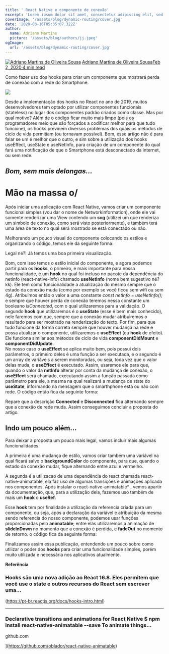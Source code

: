 ```yaml
---
title: ' React Native e componente de conexão'
excerpt: 'Lorem ipsum dolor sit amet, consectetur adipiscing elit, sed do eiusmod tempor incididunt ut labore et dolore magna aliqua. Praesent elementum facilisis leo vel fringilla est ullamcorper eget. At imperdiet dui accumsan sit amet nulla facilities morbi tempus.'
coverImage: '/assets/blog/dynamic-routing/cover.jpg'
date: '2020-03-16T05:35:07.322Z'
author:
  name: Adriano Martins
  picture: '/assets/blog/authors/jj.jpeg'
ogImage:
  url: '/assets/blog/dynamic-routing/cover.jpg'
---
```

[![Adriano Martins de Oliveira Sousa](https://miro.medium.com/fit/c/56/56/2*Pxudqn8kBqrsfZltAhPAjA.jpeg)](https://medium.com/@adrianomartins002?source=post_page-----d430d8bab0c--------------------------------)
[Adriano Martins de Oliveira Sousa](https://medium.com/@adrianomartins002?source=post_page-----d430d8bab0c--------------------------------)[Feb 2, 2020·4 min read](https://medium.com/@adrianomartins002/criando-componente-para-verificar-conexão-de-rede-com-react-native-d430d8bab0c?source=post_page-----d430d8bab0c--------------------------------)

Como fazer uso dos hooks para criar um componente que mostrará perda de conexão com a rede do Smartphone.

![](https://miro.medium.com/max/3662/1*0nAQa5lB2-bGNj_j19DJag.png)

Desde a implementação dos hooks no React no ano de 2019, muitos desenvolvedores tem optado por utilizar componentes funcionais (stateless) no lugar dos componentes padrão criados como classe. Mas por qual motivo? Além de o código ficar muito mais limpo (pois os programadores meio que são forçados a codificar melhor para que tudo funcione), os hooks previnem diversos problemas dos quais os métodos de ciclo de vida permitiam (ou tornavam possível).
Bom, esse artigo não é para falar se um é melhor que o outro, e sim sobre a utilização dos hooks useEffect, useState e useNetInfo, para criação de um componente do qual fará uma notificação de que o Smartphone está desconectado da internet, ou sem rede.

_Bom, sem mais delongas…_
-------------------------

**Mão na massa o/**
===================

Após iniciar uma aplicação com React Native, vamos criar um componente funcional simples (vou dar o nome de NetworkInformation), onde ele vai somente renderizar uma View contendo um **svg** (utilizei um que renderiza um simbolo de conexão, como será visto posteriormente), e também terá uma área de texto no qual será mostrado se está conectado ou não.

Melhorando um pouco visual do componente colocando os estilos e organizando o código, temos ele da seguinte forma:


Legal né?! Já temos uma boa primeira visualização.

Bom, com isso temos o estilo inicial do componente, e agora podemos partir para os **hooks**, o primeiro, e mais importante para nossa funcionalidade, é um **hook** no qual foi incluso no pacote da dependência do netinfo (react-native-info) chamado **useNetInfo** (nome bem sugestivo né? kk). Ele tem como funcionalidade a atualização do mesmo sempre que o estado da conexão muda (como por exemplo se você ficou sem wifi ou sem 4g).
Atribuímos então o valor a uma constante _const netInfo = useNetInfo();_ e sempre que houver perda de conexão teremos nessa constante um booleano _isConnected_, com o qual utilizaremos para a validação.
O segundo **hook** que utilizaremos é o **useState** (esse é bem mais conhecido), nele faremos com que, sempre que a conexão mudar atribuiremos o resultado para ser mostrado na renderização do texto.
Por fim, para que tudo funcione da forma correta sempre que houver mudança na rede e possa atualizar o componente, utilizaremos o **useEffect** (ou **hook** de efeito). Ele funciona similar aos métodos de ciclo de vida **componentDidMount** e **componentDidUpdate**.     
No nosso caso o **useEffect** se aplica muito bem, pois possui dois parâmetros, o primeiro deles é uma função a ser executada, e o segundo é um array de variáveis a serem monitoradas, ou seja, toda vez que o valor delas muda, o **useEffect** é executado. Assim, usaremos 
ele para que, quando o valor da **netInfo** alterar por conta da mudança de conexão, o **useEffect** será chamado, executando assim a função passada como parâmetro para ele, a mesma
na qual realizará a mudança de state do **useState**, informando na mensagem que o smarthphone está ou não com rede.
O código então fica da seguinte forma:

Repare que a descrição **Connected** e **Disconnected** fica alternando sempre que a conexão de rede muda. Assim conseguimos concluir a proposta do artigo.

Indo um pouco além…
-------------------

Para deixar a proposta um pouco mais legal, vamos incluir mais algumas funcionalidades.

A primeira é uma mudança de estilo, vamos criar também uma variável na qual ficará salvo o **backgroundColor** do componente, para que, quando o estado da conexão mudar, fique alternando entre azul e vermelho.

A segunda é a utilizacao de uma dependência do react chamada react-native-animatable, ela faz uso de algumas transições e animações aplicada nos componentes.
Após instalar o react-native-animatable\* , vemos apartir da documentação, que, para a utilização dela, fazemos uso também de mais um **hook** o **useRef**.

Esse **hook** tem por finalidade a utilização da referencia criada para um componente, ou seja, após a declaração da variável e atribuição da mesma sendo referencia do nosso componente, podemos usar funções proporcionadas pelo **animatable**; entre elas utilizaremos a animação de **slideInDown** no momento que a conexão é perdida, e **fadeOut** no momento de retorno. o código fica da seguinte forma:

Finalizamos assim essa publicação, entendendo um pouco sobre como utilizar o poder dos **hooks** para criar uma funcionalidade simples, porém muito utilizada e necessária nos aplicativos atualmente.

**Referência**

### Hooks são uma nova adição ao React 16.8. Eles permitem que você use o state e outros recursos do React sem escrever uma…

(https://pt-br.reactjs.org/docs/hooks-intro.html)

-------------------------------

### Declarative transitions and animations for React Native $ npm install react-native-animatable --save To animate things…

github.com

](https://github.com/oblador/react-native-animatable)
